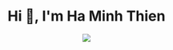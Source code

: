 <h1 align="center">Hi 👋, I'm Ha Minh Thien</h1>
<p align="center"><img src="https://img.icons8.com/color/48/000000/vietnam-circular.png"/></p>

